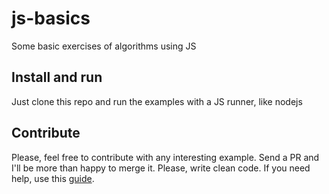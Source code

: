 # js-basics
Some basic exercises of algorithms using JS

## Install and run
Just clone this repo and run the examples with a JS runner, like nodejs

## Contribute
Please, feel free to contribute with any interesting example. Send a PR and I'll be more than happy to merge it. Please, write clean code. If you need help, use this [guide](https://github.com/ryanmcdermott/clean-code-javascript).
<!--  -->

